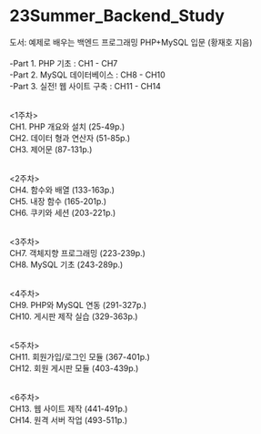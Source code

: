 # 23Summer_Backend_Study

도서: 예제로 배우는 백엔드 프로그래밍 PHP+MySQL 입문 (황재호 지음) <br/> <br/>
-Part 1. PHP 기초 : CH1 - CH7 <br/>
-Part 2. MySQL 데이터베이스 : CH8 - CH10 <br/>
-Part 3. 실전! 웹 사이트 구축 : CH11 - CH14 <br/> <br/>

<1주차> <br/>
CH1. PHP 개요와 설치 (25-49p.) <br/>
CH2. 데이터 형과 연산자 (51-85p.) <br/>
CH3. 제어문 (87-131p.) <br/> <br/>

<2주차> <br/>
CH4. 함수와 배열 (133-163p.) <br/>
CH5. 내장 함수 (165-201p.) <br/>
CH6. 쿠키와 세션 (203-221p.) <br/> <br/>

<3주차> <br/>
CH7. 객체지향 프로그래밍 (223-239p.) <br/>
CH8. MySQL 기초 (243-289p.) <br/> <br/>

<4주차> <br/>
CH9. PHP와 MySQL 연동 (291-327p.) <br/>
CH10. 게시판 제작 실습 (329-363p.) <br/> <br/>

<5주차> <br/>
CH11. 회원가입/로그인 모듈 (367-401p.) <br/>
CH12. 회원 게시판 모듈 (403-439p.) <br/> <br/>

<6주차> <br/>
CH13. 웹 사이트 제작 (441-491p.) <br/>
CH14. 원격 서버 작업 (493-511p.) 
